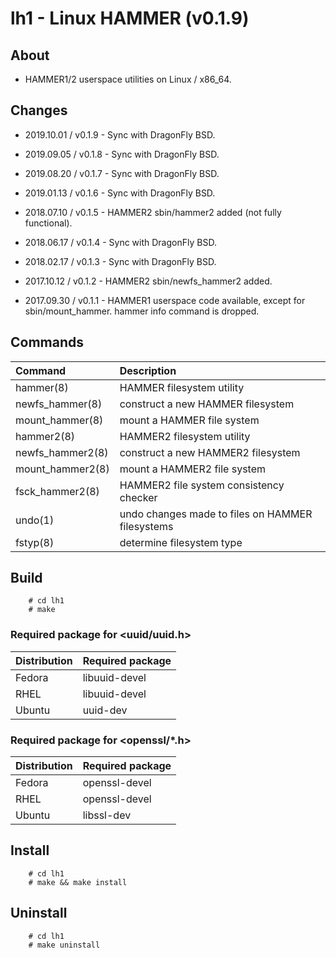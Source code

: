 lh1 - Linux HAMMER (v0.1.9)
===

## About

+ HAMMER1/2 userspace utilities on Linux / x86_64.

## Changes

+ 2019.10.01 / v0.1.9 - Sync with DragonFly BSD.

+ 2019.09.05 / v0.1.8 - Sync with DragonFly BSD.

+ 2019.08.20 / v0.1.7 - Sync with DragonFly BSD.

+ 2019.01.13 / v0.1.6 - Sync with DragonFly BSD.

+ 2018.07.10 / v0.1.5 - HAMMER2 sbin/hammer2 added (not fully functional).

+ 2018.06.17 / v0.1.4 - Sync with DragonFly BSD.

+ 2018.02.17 / v0.1.3 - Sync with DragonFly BSD.

+ 2017.10.12 / v0.1.2 - HAMMER2 sbin/newfs_hammer2 added.

+ 2017.09.30 / v0.1.1 - HAMMER1 userspace code available, except for sbin/mount_hammer. hammer info command is dropped.

## Commands

|Command         |Description                                     |
|:---------------|:-----------------------------------------------|
|hammer(8)       |HAMMER filesystem utility                       |
|newfs_hammer(8) |construct a new HAMMER filesystem               |
|mount_hammer(8) |mount a HAMMER file system                      |
|hammer2(8)      |HAMMER2 filesystem utility                      |
|newfs_hammer2(8)|construct a new HAMMER2 filesystem              |
|mount_hammer2(8)|mount a HAMMER2 file system                     |
|fsck_hammer2(8) |HAMMER2 file system consistency checker         |
|undo(1)         |undo changes made to files on HAMMER filesystems|
|fstyp(8)        |determine filesystem type                       |

## Build

        # cd lh1
        # make

### Required package for <uuid/uuid.h>

|Distribution|Required package|
|:-----------|:---------------|
|Fedora      |libuuid-devel   |
|RHEL        |libuuid-devel   |
|Ubuntu      |uuid-dev        |

### Required package for <openssl/*.h>

|Distribution|Required package|
|:-----------|:---------------|
|Fedora      |openssl-devel   |
|RHEL        |openssl-devel   |
|Ubuntu      |libssl-dev      |

## Install

        # cd lh1
        # make && make install

## Uninstall

        # cd lh1
        # make uninstall
